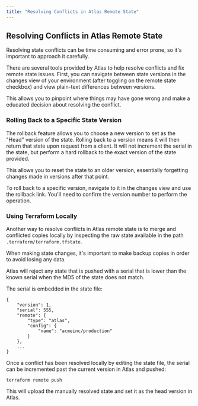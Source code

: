```yaml
---
title: "Resolving Conflicts in Atlas Remote State"
---
```


## Resolving Conflicts in Atlas Remote State

Resolving state conflicts can be time consuming and error prone, so
it's important to approach it carefully.

There are several tools provided by Atlas to help resolve conflicts
and fix remote state issues. First, you can navigate between state
versions in the changes view of your environment (after toggling on
the remote state checkbox) and view plain-text differences between
versions.

This allows you to pinpoint where things may have gone wrong and
make a educated decision about resolving the conflict.

### Rolling Back to a Specific State Version

The rollback feature allows you to choose a new version to set as the
"Head" version of the state. Rolling back to a version means it will
then return that state upon request from a client. It will not
increment the serial in the state, but perform a hard rollback to the
exact version of the state provided.

This allows you to reset the state to an older version, essentially
forgetting changes made in versions after that point.

To roll back to a specific version, navigate to it in the changes view
and use the rollback link. You'll need to confirm the version number
to perform the operation.

### Using Terraform Locally

Another way to resolve conflicts in Atlas remote state
is to merge and conflicted copies locally by inspecting the
raw state available in the path `.terraform/terraform.tfstate`.

When making state changes, it's important to make backup copies in
order to avoid losing any data.

Atlas will reject any state that is pushed with a serial that is lower
than the known serial when the MD5 of the state does not match.

The serial is embedded in the state file:

    {
        "version": 1,
        "serial": 555,
        "remote": {
            "type": "atlas",
            "config": {
                "name": "acmeinc/production"
            }
        },
        ...
    }

Once a conflict has been resolved locally by editing the state file,
the serial can be incremented past the current version in Atlas and
pushed:

    terraform remote push

This will upload the manually resolved state and set it as the head
version in Atlas.
